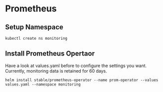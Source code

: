 # Prometheus

## Setup Namespace 

```kubectl create ns monitoring```

## Install Prometheus Opertaor

Have a look at values.yaml before to configure the settings you want. Currently, monitoring data is retained for 60 days.

```helm install stable/prometheus-operator --name prom-operator --values values.yaml --namespace monitoring```

